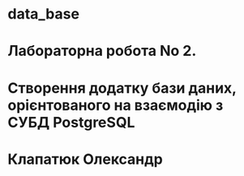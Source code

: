 # data_base
# Лабораторна робота No 2.
# Створення додатку бази даних, орієнтованого на взаємодію з СУБД PostgreSQL
# Клапатюк Олександр
